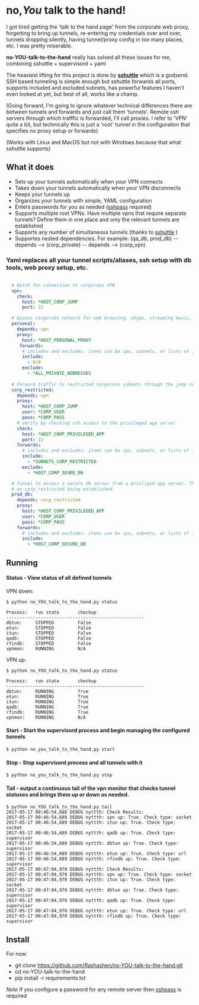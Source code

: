 # no,*You* talk to the hand!

I got tired getting the 'talk to the hand page' from the corporate web proxy, forgetting to bring up tunnels, re-entering my credentials over and over, tunnels dropping silently, having tunnel/proxy config in too many places, etc. I was pretty miserable.

**no-YOU-talk-to-the-hand** really has solved all these issues for me, combining sshuttle + supervisord + yaml

The heaviest lifting for this project is done by **[sshuttle](https://github.com/sshuttle/sshuttle)** which is a godsend. SSH based tunneling is simple enough but sshuttle forwards all ports, supports included and excluded subnets, has powerful features I haven't even looked at yet, but best of all, works like a champ.



(Going forward, I'm going to ignore whatever technical differences there are between tunnels and forwards and just call them 'tunnels'. Remote ssh servers through which trafffic is forwarded, I'll call proxies. I refer to 'VPN' quite a bit, but technically this is just a 'root' tunnel in the configuraiton that specifies no proxy setup or forwards)

(Works with Linux and MacOS but not with Windows because that what sshuttle supports)

## What it does

- Sets up your tunnels automatically when your VPN connects
- Takes down your tunnels automatically when your VPN disconnects
- Keeps your tunnels up
- Organizes your tunnels with simple, YAML configuration 
- Enters passwords for you as needed ([sshpass](https://gist.github.com/arunoda/7790979) required)
- Supports multiple root VPNs. Have multiple vpns that require separate tunnels? Define them in one place and only the relevant tunnels are established 
- Supports any number of simultaneous tunnels (thanks to [sshuttle](https://github.com/sshuttle/sshuttle) )
- Supportes nested dependencies. For example: (qa_db, prod_db) -- depends --> (corp_private) -- depends --> (corp_vpn)


### Yaml replaces all your tunnel scripts/aliases, ssh setup with db tools, web proxy setup, etc.

```yaml
    
  # Watch for connection to corporate VPN
  vpn:
    check:
      host: *HOST_CORP_JUMP
      port: 22

  # Bypass corporate network for web browsing, skype, streaming music, etc.
  personal:
    depends: vpn
    proxy:
      host: *HOST_PERSONAL_PROXY
     forwards:
      # includes and excludes. items can be ips, subnets, or lists of ip/subnets.
      include:
        - 0/0
      exclude:
        - *ALL_PRIVATE_ADDRESSES
        
  # Forward traffic to restricted corporate subnets through the jump server.
  corp_restricted:
    depends: vpn
    proxy:
      host: *HOST_CORP_JUMP
      user: *CORP_USER
      pass: *CORP_PASS
    # verify by checking ssh access to the privileged app server
    check:
      host: *HOST_CORP_PRIVILEGED_APP
      port: 22
    forwards:
      # includes and excludes. items can be ips, subnets, or lists of ip/subnets.
      include:
        - *SUBNETS_CORP_RESTRICTED
      exclude:
        - *HOST_CORP_SEURE_DB

  # Tunnel to access a secure db server from a privliged app server. This tunnel depends 
  # on corp_restricted being established
  prod_db:
    depends: corp_restricted
    proxy:
      host: *HOST_CORP_PRIVILEGED_APP
      user: *CORP_USER
      pass: *CORP_PASS
    forwards:
      # includes and excludes. items can be ips, subnets, or lists of ip/subnets.
      include:
        - *HOST_CORP_SECURE_DB
```

## Running

#### Status - View status of all defined tunnels
 
VPN down:

``` 
$ python no_YOU_talk_to_the_hand.py status

Process:   run state       checkup
----------------------------------------------------
dbtun:     STOPPED         False
etun:      STOPPED         False
itun:      STOPPED         False
qadb:      STOPPED         False
rfindb:    STOPPED         False
vpnmon:    RUNNING         N/A
```

VPN up:

```
$ python no_YOU_talk_to_the_hand.py status
 
Process:   run state       checkup
----------------------------------------------------
dbtun:     RUNNING         True
etun:      RUNNING         True
itun:      RUNNING         True
qadb:      RUNNING         True
rfindb:    RUNNING         True
vpnmon:    RUNNING         N/A
```


#### Start - Start the supervisord process and begin managing the configured tunnels

```
$ python no_you_talk_to_the_hand.py start
```

#### Stop - Stop supervisord process and all tunnels with it

```
$ python no_you_talk_to_the_hand.py stop
```

#### Tail - output a continuous tail of the vpn monitor that checks tunnel statuses and brings them up or down as needed.

```
$ python no_YOU_talk_to_the_hand.py tail
2017-05-17 00:46:54,688 DEBUG nyttth: Check Results:
2017-05-17 00:46:54,689 DEBUG nyttth: vpn up: True. Check type: socket
2017-05-17 00:46:54,689 DEBUG nyttth: itun up: True. Check type: socket
2017-05-17 00:46:54,689 DEBUG nyttth: qadb up: True. Check type: supervisor
2017-05-17 00:46:54,689 DEBUG nyttth: dbtun up: True. Check type: supervisor
2017-05-17 00:46:54,689 DEBUG nyttth: etun up: True. Check type: url
2017-05-17 00:46:54,689 DEBUG nyttth: rfindb up: True. Check type: supervisor
2017-05-17 00:47:04,970 DEBUG nyttth: Check Results:
2017-05-17 00:47:04,970 DEBUG nyttth: vpn up: True. Check type: socket
2017-05-17 00:47:04,970 DEBUG nyttth: itun up: True. Check type: socket
2017-05-17 00:47:04,970 DEBUG nyttth: dbtun up: True. Check type: supervisor
2017-05-17 00:47:04,970 DEBUG nyttth: qadb up: True. Check type: supervisor
2017-05-17 00:47:04,970 DEBUG nyttth: etun up: True. Check type: url
2017-05-17 00:47:04,970 DEBUG nyttth: rfindb up: True. Check type: supervisor
```


## Install

For now:

- git clone https://github.com/flashashen/no-YOU-talk-to-the-hand.git
- cd no-YOU-talk-to-the-hand
- pip install -r requirements.txt

*Note* If you configure a password for any remote server then [sshpass](https://gist.github.com/arunoda/7790979) is required
